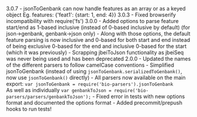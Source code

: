 3.0.7 - jsonToGenbank can now handle features as an array or as a keyed object Eg. features: {'feat1': {start: 1, end: 4}} 
3.0.3 - Fixed browserify incompatibility with require('fs')
3.0.0 - Added options to parse feature start/end as 1-based inclusive (instead of 0-based inclusive by default) (for json->genbank, genbank->json only)
      - Along with those options, the default feature parsing is now inclusive and 0-based for both start and end instead of being exclusive 0-based for the end and inclusive 0-based for the start (which it was previously) 
      - Scrapping jbeiToJson functionality as jbeiSeq was never being used and has been deprecated
2.0.0 - Updated the names of the different parsers to follow camelCase conventions
      - Simplified jsonToGenbank (instead of using `jsonToGenbank.serializedToGenbank()`,
        now use `jsonToGenbank()` directly)
      - All parsers now available on the main export:
        `var jsonToGenbank = require('bio-parsers').jsonToGenbank`  
        As well as individually `var genbankToJson = require('bio-parsers/parsers/genbankToJson');`
      - Fixed error in tests with new options format and documented the options format
      - Added precommit/prepush hooks to run tests!
